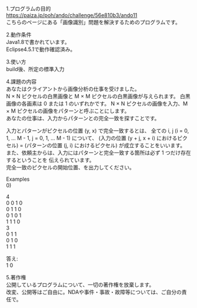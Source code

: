 1.プログラムの目的  
https://paiza.jp/poh/ando/challenge/56e810b3/ando11  
こちらのページにある「画像識別」問題を解決するためのプログラムです。
  
  
2.動作条件  
Java1.8で書かれています。  
Eclipse4.5.1で動作確認済み。  
  
  
3.使い方  
build後、所定の標準入力  
  
  
4.課題の内容  
あなたはクライアントから画像分析の仕事を受けました。  
N × N ピクセルの白黒画像と M × M ピクセルの白黒画像が与えられます。 白黒画像の各画素は 0 または 1 のいずれかです。 N × N ピクセルの画像を入力、M × M ピクセルの画像をパターンと呼ぶことにします。  
あなたの仕事は、入力からパターンとの完全一致を探すことです。  
  
入力とパターンがピクセルの位置 (y, x) で完全一致するとは、 全ての i, j (i = 0, 1, ... M - 1, j = 0, 1, ... M - 1) について、 (入力の位置 (y + j, x + i) におけるピクセル) = (パターンの位置 (j, i) におけるピクセル) が成立することをいいます。  
また、依頼主からは、入力にはパターンと完全一致する箇所は必ず 1 つだけ存在するということを 伝えられています。  
完全一致のピクセルの開始位置、を出力してください。  
  
Examples  
0)  
  
4  
0 0 1 0  
0 1 1 0  
0 1 0 1  
1 1 1 0  
3  
0 1 1  
0 1 0  
1 1 1  
  
  
答え:  
1 0  
  
  
5.著作権  
公開しているプログラムについて、一切の著作権を放棄します。  
改変、公開等はご自由に。NDAや事件・事故・故障等については、ご自分の責任で。  
